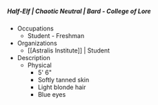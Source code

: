##### Half-Elf | Chaotic Neutral | Bard - College of Lore
 
- Occupations 
	- Student - Freshman
- Organizations 
	- [[Astralis Institute]] | Student
- Description
	- Physical 
		- 5' 6"
		- Softly tanned skin
		- Light blonde hair
		- Blue eyes
